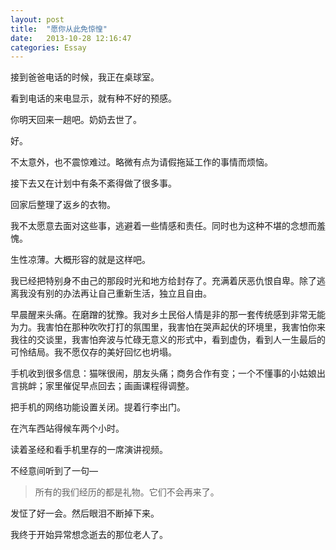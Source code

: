 ```yaml
---
layout: post
title:  "愿你从此免惊惶"
date:   2013-10-28 12:16:47
categories: Essay
---
```

接到爸爸电话的时候，我正在桌球室。

看到电话的来电显示，就有种不好的预感。

你明天回来一趟吧。奶奶去世了。

好。

不太意外，也不震惊难过。略微有点为请假拖延工作的事情而烦恼。

接下去又在计划中有条不紊得做了很多事。

回家后整理了返乡的衣物。

我不太愿意去面对这些事，逃避着一些情感和责任。同时也为这种不堪的念想而羞愧。

生性凉薄。大概形容的就是这样吧。

我已经把特别身不由己的那段时光和地方给封存了。充满着厌恶仇恨自卑。除了逃离我没有别的办法再让自己重新生活，独立且自由。

早晨醒来头痛。在磨蹭的犹豫。我对乡土民俗人情是非的那一套传统感到非常无能为力。我害怕在那种吹吹打打的氛围里，我害怕在哭声起伏的环境里，我害怕你来我往的交谈里，我害怕奔波与忙碌无意义的形式中，看到虚伪，看到人一生最后的可怜结局。我不愿仅存的美好回忆也坍塌。

手机收到很多信息：猫咪很闹，朋友头痛；商务合作有变；一个不懂事的小姑娘出言挑衅；家里催促早点回去；画画课程得调整。

把手机的网络功能设置关闭。提着行李出门。

在汽车西站得候车两个小时。

读着圣经和看手机里存的一席演讲视频。

不经意间听到了一句—
> 所有的我们经历的都是礼物。它们不会再来了。

发怔了好一会。然后眼泪不断掉下来。

我终于开始异常想念逝去的那位老人了。
